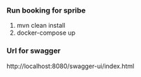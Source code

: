 ### Run booking for spribe

1. mvn clean install
2. docker-compose up

### Url for swagger

http://localhost:8080/swagger-ui/index.html